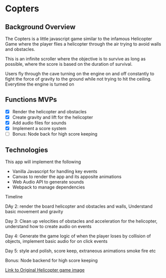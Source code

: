 # Copters

## Background Overview

The Copters is a little javascript game similar to the infamous Helicopter Game where the player flies a helicopter through the air trying to avoid walls and obstacles.

This is an infinite scroller where the objective is to survive as long as possible, where the score is based on the duration of survival.

Users fly through the cave turning on the engine on and off constantly to fight the force of gravity to the ground while not trying to hit the ceiling. Everytime the engine is turned on

## Functions MVPs

- [x] Render the helicopter and obstacles
- [x] Create gravity and lift for the helicopter
- [x] Add audio files for sounds
- [X] Implement a score system
- [ ] Bonus: Node back for high score keeping

## Technologies

This app will implement the following
* Vanilla Javascript for handling key events
* Canvas to render the app and its apposite animations
* Web Audio API to generate sounds
* Webpack to manage dependencies

Timeline

DAy 2: render the board helicopter and obstacles and walls, Understand basic movement and gravity

Day 3: Clean up velocities of obstacles and acceleration for the helicopter, understand how to create audio on events

Day 4: Generate the game logic of when the player loses by collision of objects, implement basic audio for on click events

Day 5: style and polish, score keep, extraneous animations smoke fire etc

Bonus:
Node backend for high score keeping

[Link to Original Helicopter game image](https://www.gamesloon.com/games/screenshots/origineel/194.jpg)
